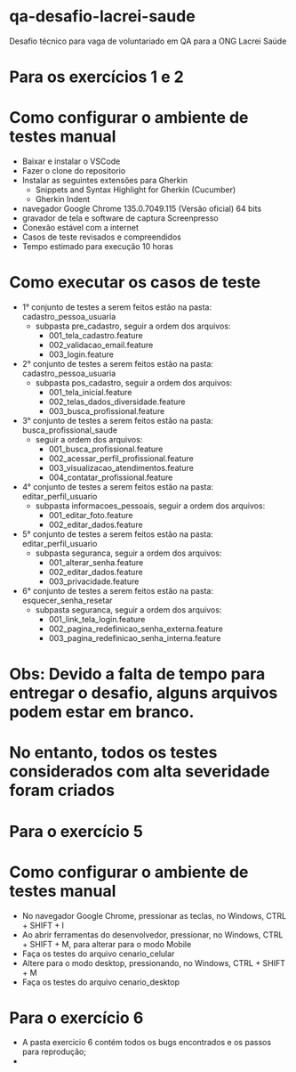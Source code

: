 # qa-desafio-lacrei-saude
Desafio técnico para vaga de voluntariado em QA para a ONG Lacrei Saúde

# Para os exercícios 1 e 2

# Como configurar o ambiente de testes manual
- Baixar e instalar o VSCode
- Fazer o clone do repositorio
- Instalar as seguintes extensões para Gherkin
    - Snippets and Syntax Highlight for Gherkin (Cucumber)
    - Gherkin Indent
- navegador Google Chrome 135.0.7049.115 (Versão oficial) 64 bits
- gravador de tela e software de captura Screenpresso
- Conexão estável com a internet
- Casos de teste revisados e compreendidos
- Tempo estimado para execução 10 horas

# Como executar os casos de teste
- 1° conjunto de testes a serem feitos estão na pasta: cadastro_pessoa_usuaria
    - subpasta pre_cadastro, seguir a ordem dos arquivos: 
        - 001_tela_cadastro.feature
        - 002_validacao_email.feature
        - 003_login.feature
- 2° conjunto de testes a serem feitos estão na pasta: cadastro_pessoa_usuaria
    - subpasta pos_cadastro, seguir a ordem dos arquivos: 
        - 001_tela_inicial.feature
        - 002_telas_dados_diversidade.feature
        - 003_busca_profissional.feature
- 3° conjunto de testes a serem feitos estão na pasta: busca_profissional_saude
    - seguir a ordem dos arquivos: 
        - 001_busca_profissional.feature
        - 002_acessar_perfil_profissional.feature
        - 003_visualizacao_atendimentos.feature
        - 004_contatar_profissional.feature
- 4° conjunto de testes a serem feitos estão na pasta: editar_perfil_usuario
    - subpasta informacoes_pessoais, seguir a ordem dos arquivos: 
        - 001_editar_foto.feature
        - 002_editar_dados.feature
- 5° conjunto de testes a serem feitos estão na pasta: editar_perfil_usuario
    - subpasta seguranca, seguir a ordem dos arquivos: 
        - 001_alterar_senha.feature
        - 002_editar_dados.feature
        - 003_privacidade.feature
- 6° conjunto de testes a serem feitos estão na pasta: esquecer_senha_resetar
    - subpasta seguranca, seguir a ordem dos arquivos: 
        - 001_link_tela_login.feature
        - 002_pagina_redefinicao_senha_externa.feature
        - 003_pagina_redefinicao_senha_interna.feature

# Obs: Devido a falta de tempo para entregar o desafio, alguns arquivos podem estar em branco. 
# No entanto, todos os testes considerados com alta severidade foram criados


# Para o exercício 5

# Como configurar o ambiente de testes manual
- No navegador Google Chrome, pressionar as teclas, no Windows, CTRL + SHIFT + I
- Ao abrir ferramentas do desenvolvedor, pressionar, no Windows, CTRL + SHIFT + M, para alterar para o modo Mobile
- Faça os testes do arquivo cenario_celular
- Altere para o modo desktop, pressionando, no Windows, CTRL + SHIFT + M
- Faça os testes do arquivo cenario_desktop

# Para o exercício 6
- A pasta exercicio 6 contém todos os bugs encontrados e os passos para reprodução;
- 

